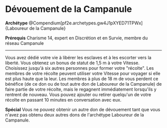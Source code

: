 # Dévouement de la Campanule

<p><strong>Archétype</strong> @Compendium[pf2e.archetypes.gw4J1pXYED71TPWx]{Laboureur de la Campanule}</p>
<p><strong>Prérequis</strong> Charisme 14, expert en Discrétion et en Survie, membre du réseau Campanule</p>
<hr>
<p>Vous avez dédié votre vie à libérer les esclaves et à les escorter vers la liberté. Vous obtenez un bonus de statut de 1,5 m à votre Vitesse. Choisissez jusqu'à six autres personnes pour former votre "récolte". Les membres de votre récolte peuvent utiliser votre Vitesse pour voyager si elle est plus haute que la leur. Les membres à plus de 18 m de vous perdent ce bénéfice (de ce don ou de tout autre don de Laboureur de la Campanule) de faire partie de votre récolte, mais le regagnent immédiatement lorsqu'ils y rentrent de nouveau. Vous pouvez ajouter ou retirer quelqu'un de votre récolte en passant 10 minutes en conversation avec eux.</p>
<p><strong>Spécial</strong> Vous ne pouvez obtenir un autre don de dévouement tant que vous n'avez pas obtenu deux autres dons de l'archétype Laboureur de la Campanule.</p>